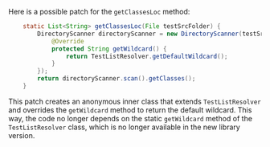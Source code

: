 Here is a possible patch for the `getClassesLoc` method:
```java
    static List<String> getClassesLoc(File testSrcFolder) {
        DirectoryScanner directoryScanner = new DirectoryScanner(testSrcFolder, new TestListResolver() {
            @Override
            protected String getWildcard() {
                return TestListResolver.getDefaultWildcard();
            }
        });
        return directoryScanner.scan().getClasses();
    }
```
This patch creates an anonymous inner class that extends `TestListResolver` and overrides the `getWildcard` method to return the default wildcard. This way, the code no longer depends on the static `getWildcard` method of the `TestListResolver` class, which is no longer available in the new library version.